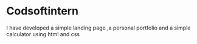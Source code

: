 # Codsoftintern
I have developed a simple landing page ,a personal portfolio and a simple calculator using html and css

